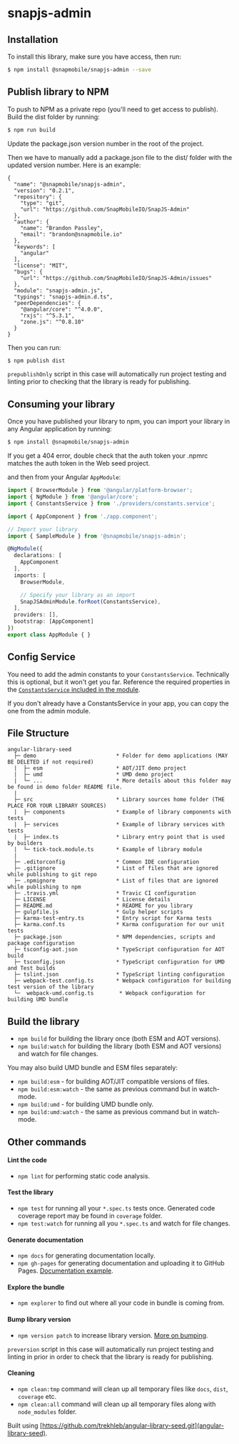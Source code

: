 # snapjs-admin

## Installation

To install this library, make sure you have access, then run:

```bash
$ npm install @snapmobile/snapjs-admin --save
```

## Publish library to NPM
To push to NPM as a private repo (you'll need to get access to publish). Build the dist folder by running:

```bash
$ npm run build
```

Update the package.json version number in the root of the project.

Then we have to manually add a package.json file to the dist/ folder with the updated version number. Here is an example:

```
{
  "name": "@snapmobile/snapjs-admin",
  "version": "0.2.1",
  "repository": {
    "type": "git",
    "url": "https://github.com/SnapMobileIO/SnapJS-Admin"
  },
  "author": {
    "name": "Brandon Passley",
    "email": "brandon@snapmobile.io"
  },
  "keywords": [
    "angular"
  ],
  "license": "MIT",
  "bugs": {
    "url": "https://github.com/SnapMobileIO/SnapJS-Admin/issues"
  },
  "module": "snapjs-admin.js",
  "typings": "snapjs-admin.d.ts",
  "peerDependencies": {
    "@angular/core": "^4.0.0",
    "rxjs": "^5.3.1",
    "zone.js": "^0.8.10"
  }
}
```

Then you can run:

```bash
$ npm publish dist
```

`prepublishOnly` script in this case will automatically run project testing and linting prior to checking that the library is ready for publishing.

## Consuming your library

Once you have published your library to npm, you can import your library in any Angular application by running:

```bash
$ npm install @snapmobile/snapjs-admin
```

If you get a 404 error, double check that the auth token your .npmrc matches the auth token in the Web seed project.

and then from your Angular `AppModule`:

```typescript
import { BrowserModule } from '@angular/platform-browser';
import { NgModule } from '@angular/core';
import { ConstantsService } from './providers/constants.service';

import { AppComponent } from './app.component';

// Import your library
import { SampleModule } from '@snapmobile/snapjs-admin';

@NgModule({
  declarations: [
    AppComponent
  ],
  imports: [
    BrowserModule,

    // Specify your library as an import
    SnapJSAdminModule.forRoot(ConstantsService),
  ],
  providers: [],
  bootstrap: [AppComponent]
})
export class AppModule { }
```

## Config Service

You need to add the admin constants to your `ConstantsService`. Technically this is optional, but it won't get you far. Reference the required properties in the [`ConstantsService` included in the module](https://github.com/SnapMobileIO/SnapJS-Admin/blob/master/src/admin/constants.service.ts).

If you don't already have a ConstantsService in your app, you can copy the one from the admin module. 


## File Structure

```
angular-library-seed
  ├─ demo                         * Folder for demo applications (MAY BE DELETED if not required) 
  |  ├─ esm                       * AOT/JIT demo project
  |  ├─ umd                       * UMD demo project
  |  └─ ...                       * More details about this folder may be found in demo folder README file.
  |
  ├─ src                          * Library sources home folder (THE PLACE FOR YOUR LIBRARY SOURCES)
  |  ├─ components                * Example of library components with tests
  |  ├─ services                  * Example of library services with tests
  |  ├─ index.ts                  * Library entry point that is used by builders
  |  └─ tick-tock.module.ts       * Example of library module
  |
  ├─ .editorconfig                * Common IDE configuration
  ├─ .gitignore                   * List of files that are ignored while publishing to git repo
  ├─ .npmignore                   * List of files that are ignored while publishing to npm
  ├─ .travis.yml                  * Travic CI configuration
  ├─ LICENSE                      * License details
  ├─ README.md                    * README for you library
  ├─ gulpfile.js                  * Gulp helper scripts
  ├─ karma-test-entry.ts          * Entry script for Karma tests
  ├─ karma.conf.ts                * Karma configuration for our unit tests
  ├─ package.json                 * NPM dependencies, scripts and package configuration
  ├─ tsconfig-aot.json            * TypeScript configuration for AOT build
  ├─ tsconfig.json                * TypeScript configuration for UMD and Test builds
  ├─ tslint.json                  * TypeScript linting configuration
  ├─ webpack-test.config.ts       * Webpack configuration for building test version of the library
  └─  webpack-umd.config.ts        * Webpack configuration for building UMD bundle
```

## Build the library
- `npm build` for building the library once (both ESM and AOT versions).
- `npm build:watch` for building the library (both ESM and AOT versions) and watch for file changes.

You may also build UMD bundle and ESM files separately:
- `npm build:esm` - for building AOT/JIT compatible versions of files.
- `npm build:esm:watch` - the same as previous command but in watch-mode.
- `npm build:umd` - for building UMD bundle only.
- `npm build:umd:watch` - the same as previous command but in watch-mode.

## Other commands

#### Lint the code
- `npm lint` for performing static code analysis.

#### Test the library
- `npm test` for running all your `*.spec.ts` tests once. Generated code coverage report may be found in `coverage` folder.
- `npm test:watch` for running all you `*.spec.ts` and watch for file changes.

#### Generate documentation
- `npm docs` for generating documentation locally.
- `npm gh-pages` for generating documentation and uploading it to GitHub Pages. [Documentation example](https://trekhleb.github.io/angular-library-seed/).

#### Explore the bundle
- `npm explorer` to find out where all your code in bundle is coming from.

#### Bump library version
- `npm version patch` to increase library version. [More on bumping](https://docs.npmjs.com/cli/version).

`preversion` script in this case will automatically run project testing and linting in prior in order to check that the library is ready for publishing.

#### Cleaning
- `npm clean:tmp` command will clean up all temporary files like `docs`, `dist`, `coverage` etc.
- `npm clean:all` command will clean up all temporary files along with `node_modules` folder. 

Built using [https://github.com/trekhleb/angular-library-seed.git](angular-library-seed).
